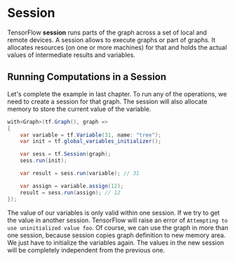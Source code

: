 # Session

TensorFlow **session** runs parts of the graph across a set of local and remote devices. A session allows to execute graphs or part of graphs. It allocates resources (on one or more machines) for that and holds the actual values of intermediate results and variables.



## Running Computations in a Session

Let's complete the example in last chapter.  To run any of the operations, we need to create a session for that graph. The session will also allocate memory to store the current value of the variable.



```csharp
with<Graph>(tf.Graph(), graph =>
{
    var variable = tf.Variable(31, name: "tree");
    var init = tf.global_variables_initializer();

    var sess = tf.Session(graph);
    sess.run(init);

    var result = sess.run(variable); // 31

    var assign = variable.assign(12);
    result = sess.run(assign); // 12
});
```

The value of our variables is only valid within one session. If we try to get the value in another session. TensorFlow will raise an error of `Attempting to use uninitialized value foo`. Of course, we can use the graph in more than one session, because session copies graph definition to new memory area. We just have to initialize the variables again. The values in the new session will be completely independent from the  previous one.
